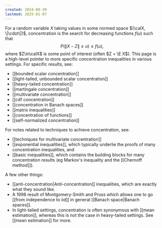```yaml
---
created: 2024-08-30
lastmod: 2025-01-07
---
```


For a random variable $X$ taking values in some normed space $(\calX, \|\cdot\|)$, concentration is the search for decreasing functions $f(u)$ such that 
$$
P(\|X - Z \| \geq u)\leq f(u),
$$
where $Z\in\calX$ is some point of interest (often $Z = \E X$).  This page is a high-level pointer to more specific concentration inequalities in various settings. For specific results, see: 

- [[bounded scalar concentration]]
- [[light-tailed, unbounded scalar concentration]]
- [[heavy-tailed concentration]]
- [[martingale concentration]]
- [[multivariate concentration]]
- [[cdf concentration]]
- [[concentration in Banach spaces]]
- [[matrix inequalities]]
- [[concentration of functions]]
- [[self-normalized concentration]]

For notes related to techniques to achieve concentration, see:
- [[techniques for multivariate concentration]]
- [[exponential inequalities]], which typically underlie the proofs of many concentration inequalities, and
- [[basic inequalities]], which contains the building blocks for many concentration results (eg Markov's inequality and the [[Chernoff method]]).

A few other things: 
- [[anti-concentration|Anti-concentration]] inequalities, which are exactly what they sound like. 
- A 1998 result of Montgomery-Smith and Pruss which allows one to go [[from independence to iid]] in general [[Banach space|Banach spaces]]. 
- In light-tailed settings, concentration is often synonymous with [[mean estimation]], whereas this is not the case in heavy-tailed settings. See [[mean estimation]] for more. 